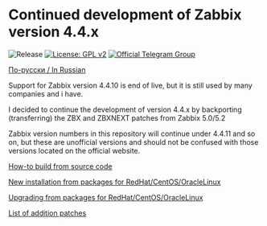 # Continued development of Zabbix version 4.4.x

![Release](https://github.com/CHERTS/zabbix_44x_next/workflows/Release/badge.svg)
[![License: GPL v2](https://img.shields.io/badge/License-GPLv2-blue.svg)](https://www.gnu.org/licenses/gpl-2.0)
[![Official Telegram Group](https://img.shields.io/badge/Chat%20on-Telegram-brightgreen.svg)](https://t.me/zabbixnext)

[По-русски / In Russian](README.ru.md)

Support for Zabbix version 4.4.10 is end of live, but it is still used by many companies and i have.<br>

I decided to continue the development of version 4.4.x by backporting (transferring) the ZBX and ZBXNEXT patches from Zabbix 5.0/5.2<br>

Zabbix version numbers in this repository will continue under 4.4.11 and so on, but these are unofficial versions and should not be confused with those versions located on the official website.<br>

[How-to build from source code](BUILD.md)

[New installation from packages for RedHat/CentOS/OracleLinux](RHELINSTALL.md)

[Upgrading from packages for RedHat/CentOS/OracleLinux](RHELUPDATE.md)

[List of addition patches](PATCHLIST.md)
